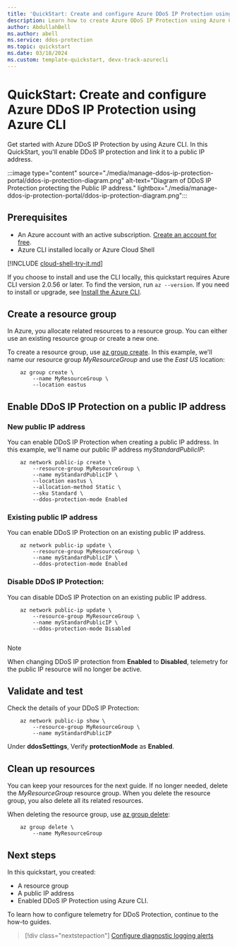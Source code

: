 ```yaml
---
title: 'QuickStart: Create and configure Azure DDoS IP Protection using Azure CLI'
description: Learn how to create Azure DDoS IP Protection using Azure CLI
author: AbdullahBell
ms.author: abell
ms.service: ddos-protection
ms.topic: quickstart
ms.date: 03/18/2024
ms.custom: template-quickstart, devx-track-azurecli
---
```


# QuickStart: Create and configure Azure DDoS IP Protection using Azure CLI

Get started with Azure DDoS IP Protection by using Azure CLI.
In this QuickStart, you'll enable DDoS IP protection and link it to a public IP address.

:::image type="content" source="./media/manage-ddos-ip-protection-portal/ddos-ip-protection-diagram.png" alt-text="Diagram of DDoS IP Protection protecting the Public IP address." lightbox="./media/manage-ddos-ip-protection-portal/ddos-ip-protection-diagram.png":::

## Prerequisites

- An Azure account with an active subscription. [Create an account for free](https://azure.microsoft.com/free/?WT.mc_id=A261C142F).
- Azure CLI installed locally or Azure Cloud Shell

[!INCLUDE [cloud-shell-try-it.md](~/reusable-content/ce-skilling/azure/includes/cloud-shell-try-it.md)]

If you choose to install and use the CLI locally, this quickstart requires Azure CLI version 2.0.56 or later. To find the version, run `az --version`. If you need to install or upgrade, see [Install the Azure CLI]( /cli/azure/install-azure-cli).


## Create a resource group

In Azure, you allocate related resources to a resource group. You can either use an existing resource group or create a new one.

To create a resource group, use [az group create](/cli/azure/group#az-group-create). In this example, we'll name our resource group _MyResourceGroup_ and use the _East US_ location:

```azurecli-interactive
    az group create \
        --name MyResourceGroup \
        --location eastus
```

## Enable DDoS IP Protection on a public IP address

### New public IP address

You can enable DDoS IP Protection when creating a public IP address. In this example, we'll name our public IP address _myStandardPublicIP_: 

```azurecli-interactive
    az network public-ip create \
        --resource-group MyResourceGroup \
        --name myStandardPublicIP \
        --location eastus \
        --allocation-method Static \
        --sku Standard \
        --ddos-protection-mode Enabled
```

### Existing public IP address

You can enable DDoS IP Protection on an existing public IP address.

```azurecli-interactive
    az network public-ip update \
        --resource-group MyResourceGroup \
        --name myStandardPublicIP \
        --ddos-protection-mode Enabled
```

### Disable DDoS IP Protection:

You can disable DDoS IP Protection on an existing public IP address.

```azurecli-interactive
    az network public-ip update \
        --resource-group MyResourceGroup \
        --name myStandardPublicIP \
        --ddos-protection-mode Disabled 
    
```
>[!Note]
> When changing DDoS IP protection from **Enabled** to **Disabled**, telemetry for the public IP resource will no longer be active.

## Validate and test

Check the details of your DDoS IP Protection:

```azurecli-interactive
    az network public-ip show \
        --resource-group MyResourceGroup \
        --name myStandardPublicIP
```

Under **ddosSettings**, Verify **protectionMode** as **Enabled**.

## Clean up resources

You can keep your resources for the next guide. If no longer needed, delete the _MyResourceGroup_ resource group. When you delete the resource group, you also delete all its related resources.

When deleting the resource group, use [az group delete](/cli/azure/group#az-group-delete):

```azurecli-interactive
    az group delete \
        --name MyResourceGroup 
```

## Next steps

In this quickstart, you created:
* A resource group 
* A public IP address 
* Enabled DDoS IP Protection using Azure CLI.

To learn how to configure telemetry for DDoS Protection, continue to the how-to guides.

> [!div class="nextstepaction"]
> [Configure diagnostic logging alerts](ddos-diagnostic-alert-templates.md)
